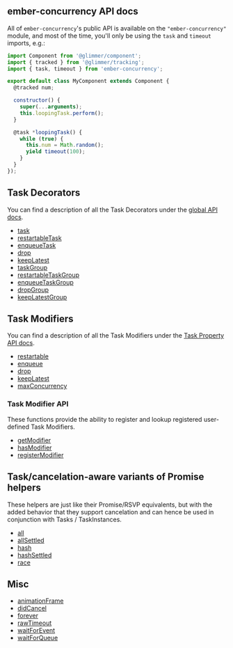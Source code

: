 ## ember-concurrency API docs

All of `ember-concurrency`'s public API is available
on the `"ember-concurrency"` module, and
most of the time, you'll only be using the `task` and `timeout`
imports, e.g.:

```js
import Component from '@glimmer/component';
import { tracked } from '@glimmer/tracking';
import { task, timeout } from 'ember-concurrency';

export default class MyComponent extends Component {
  @tracked num;

  constructor() {
    super(...arguments);
    this.loopingTask.perform();
  }

  @task *loopingTask() {
    while (true) {
      this.num = Math.random();
      yield timeout(100);
    }
  }
});
```

## Task Decorators

You can find a description of all the Task Decorators
under the [global API docs](global.html).

- [task](global.html#task)
- [restartableTask](global.html#restartableTask)
- [enqueueTask](global.html#enqueueTask)
- [drop](global.html#dropTask)
- [keepLatest](global.html#keepLatestTask)
- [taskGroup](global.html#taskGroup)
- [restartableTaskGroup](global.html#restartableTaskGroup)
- [enqueueTaskGroup](global.html#enqueueTaskGroup)
- [dropGroup](global.html#dropTaskGroup)
- [keepLatestGroup](global.html#keepLatestTaskGroup)

## Task Modifiers

You can find a description of all the Task Modifiers
under the [Task Property API docs](TaskProperty.html).

- [restartable](TaskProperty.html#restartable)
- [enqueue](TaskProperty.html#enqueue)
- [drop](TaskProperty.html#drop)
- [keepLatest](TaskProperty.html#keepLatest)
- [maxConcurrency](TaskProperty.html#maxConcurrency)

### Task Modifier API

These functions provide the ability to register and lookup registered user-defined
Task Modifiers.

- [getModifier](global.html#getModifier)
- [hasModifier](global.html#hasModifier)
- [registerModifier](global.html#registerModifier)
## Task/cancelation-aware variants of Promise helpers

These helpers are just like their Promise/RSVP equivalents, but with
the added behavior that they support cancelation and can hence be
used in conjunction with Tasks / TaskInstances.

- [all](global.html#all)
- [allSettled](global.html#allSettled)
- [hash](global.html#hash)
- [hashSettled](global.html#hashSettled)
- [race](global.html#race)

## Misc

- [animationFrame](global.html#animationFrame)
- [didCancel](global.html#didCancel)
- [forever](global.html#forever)
- [rawTimeout](global.html#rawTimeout)
- [waitForEvent](global.html#waitForEvent)
- [waitForQueue](global.html#waitForQueue)
